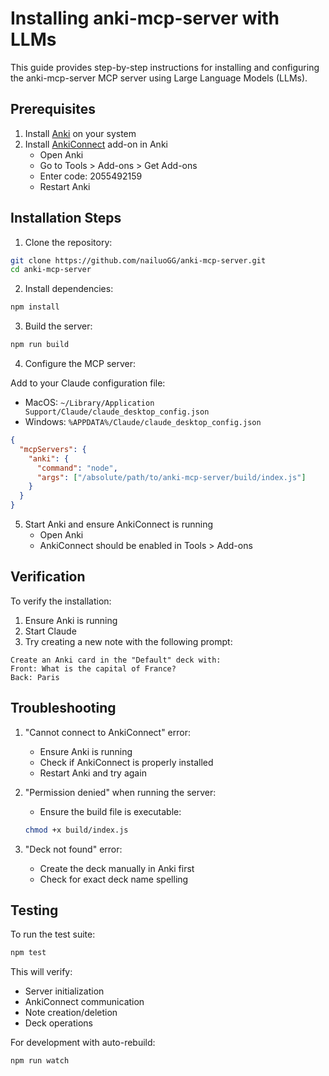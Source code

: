 # Installing anki-mcp-server with LLMs

This guide provides step-by-step instructions for installing and configuring the anki-mcp-server MCP server using Large Language Models (LLMs).

## Prerequisites

1. Install [Anki](https://apps.ankiweb.net/) on your system
2. Install [AnkiConnect](https://ankiweb.net/shared/info/2055492159) add-on in Anki
   - Open Anki
   - Go to Tools > Add-ons > Get Add-ons
   - Enter code: 2055492159
   - Restart Anki

## Installation Steps

1. Clone the repository:
```bash
git clone https://github.com/nailuoGG/anki-mcp-server.git
cd anki-mcp-server
```

2. Install dependencies:
```bash
npm install
```

3. Build the server:
```bash
npm run build
```

4. Configure the MCP server:

Add to your Claude configuration file:
- MacOS: `~/Library/Application Support/Claude/claude_desktop_config.json`
- Windows: `%APPDATA%/Claude/claude_desktop_config.json`

```json
{
  "mcpServers": {
    "anki": {
      "command": "node",
      "args": ["/absolute/path/to/anki-mcp-server/build/index.js"]
    }
  }
}
```

5. Start Anki and ensure AnkiConnect is running
   - Open Anki
   - AnkiConnect should be enabled in Tools > Add-ons

## Verification

To verify the installation:

1. Ensure Anki is running
2. Start Claude
3. Try creating a new note with the following prompt:
```
Create an Anki card in the "Default" deck with:
Front: What is the capital of France?
Back: Paris
```

## Troubleshooting

1. "Cannot connect to AnkiConnect" error:
   - Ensure Anki is running
   - Check if AnkiConnect is properly installed
   - Restart Anki and try again

2. "Permission denied" when running the server:
   - Ensure the build file is executable:
   ```bash
   chmod +x build/index.js
   ```

3. "Deck not found" error:
   - Create the deck manually in Anki first
   - Check for exact deck name spelling

## Testing

To run the test suite:
```bash
npm test
```

This will verify:
- Server initialization
- AnkiConnect communication
- Note creation/deletion
- Deck operations

For development with auto-rebuild:
```bash
npm run watch
